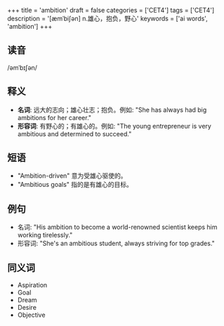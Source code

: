 +++
title = 'ambition'
draft = false
categories = ['CET4']
tags = ['CET4']
description = '[æmˈbi∫ən] n.雄心，抱负，野心'
keywords = ['ai words', 'ambition']
+++

## 读音
/əmˈbɪʃən/

## 释义
- **名词**: 远大的志向；雄心壮志；抱负。例如: "She has always had big ambitions for her career."
- **形容词**: 有野心的；有雄心的。例如: "The young entrepreneur is very ambitious and determined to succeed."

## 短语
- "Ambition-driven" 意为受雄心驱使的。
- "Ambitious goals" 指的是有雄心的目标。

## 例句
- 名词: "His ambition to become a world-renowned scientist keeps him working tirelessly."
- 形容词: "She's an ambitious student, always striving for top grades."

## 同义词
- Aspiration
- Goal
- Dream
- Desire
- Objective
